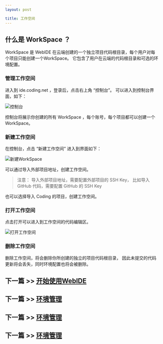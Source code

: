 ```yaml
---
layout: post

title: 工作空间
---
```



## 什么是 WorkSpace ？

WorkSpace 是 WebIDE 在云端创建的一个独立项目代码根目录，每个用户对每个项目只能创建一个WorkSpace。
它包含了用户在云端的代码根目录和可选的环境配置。 

### 管理工作空间 

进入到 ide.coding.net ，登录后，点击右上角 “控制台”。 可以进入到控制台界面，如下：

 ![控制台](https://dn-coding-net-production-pp.qbox.me/51ce3c36-0cf7-4454-8f3d-cb7927154b46.png) 
 
 控制台将展示你创建的所有 WorkSpace ，每个账号，每个项目都可以创建一个 WorkSpace。
 
 
### 新建工作空间

在控制台，点击 “新建工作空间” 进入到界面如下：

 ![新建WorkSpace](https://dn-coding-net-production-pp.qbox.me/d2826433-7083-4fce-bc0f-ee7d3d030906.png) 

可以通过导入外部项目地址，创建工作空间。

> 注意： 导入外部项目地址，需要配置外部项目的 SSH Key， 比如导入 GitHub 代码，需要配置 GitHub 的 SSH Key

也可以选择导入 Coding 的项目，创建工作空间。

### 打开工作空间

点击打开可以进入到工作空间的代码编辑区。

 ![打开工作空间](https://dn-coding-net-production-pp.qbox.me/ce59f2fc-a80e-49ec-a91b-a8abe3133749.png) 

### 删除工作空间

删除工作空间，将会删除你所创建的独立的项目代码根目录， 因此未提交的代码更新将会丢失，同时环境配置也将会被删除。


## 下一篇 >> [开始使用WebIDE](/help/doc/webide/environment.html)

## 下一篇 >> [环境管理](/help/doc/webide/environment.html)



## 下一篇 >> [环境管理](/help/doc/webide/environment.html)



## 下一篇 >> [环境管理](/help/doc/webide/environment.html)


